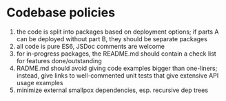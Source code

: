 # Codebase policies

1.  the code is split into packages based on deployment options;
    if parts A can be deployed without part B, they should be
    separate packages
2.  all code is pure ES6, JSDoc comments are welcome
3.  for in-progress packages, the README.md should contain a check
    list for features done/outstanding
4.  RADME.md should avoid giving code examples bigger than one-liners;
    instead, give links to well-commented unit tests that give
    extensive API usage examples
5.  minimize external smallpox dependencies, esp. recursive dep trees